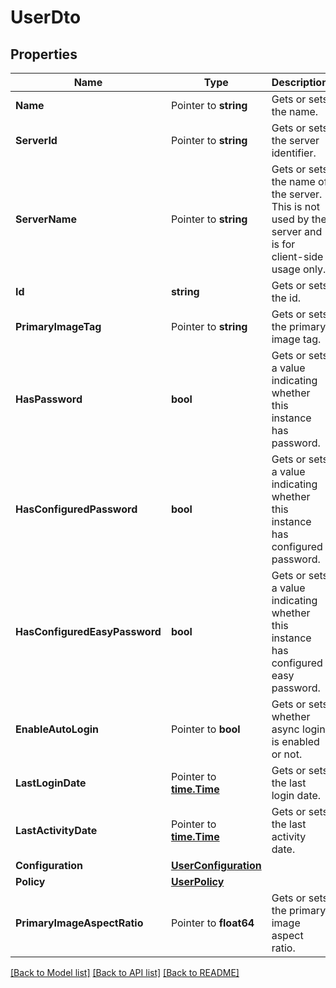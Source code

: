 # UserDto

## Properties

Name | Type | Description | Notes
------------ | ------------- | ------------- | -------------
**Name** | Pointer to **string** | Gets or sets the name. | [optional] 
**ServerId** | Pointer to **string** | Gets or sets the server identifier. | [optional] 
**ServerName** | Pointer to **string** | Gets or sets the name of the server.  This is not used by the server and is for client-side usage only. | [optional] 
**Id** | **string** | Gets or sets the id. | [optional] 
**PrimaryImageTag** | Pointer to **string** | Gets or sets the primary image tag. | [optional] 
**HasPassword** | **bool** | Gets or sets a value indicating whether this instance has password. | [optional] 
**HasConfiguredPassword** | **bool** | Gets or sets a value indicating whether this instance has configured password. | [optional] 
**HasConfiguredEasyPassword** | **bool** | Gets or sets a value indicating whether this instance has configured easy password. | [optional] 
**EnableAutoLogin** | Pointer to **bool** | Gets or sets whether async login is enabled or not. | [optional] 
**LastLoginDate** | Pointer to [**time.Time**](time.Time.md) | Gets or sets the last login date. | [optional] 
**LastActivityDate** | Pointer to [**time.Time**](time.Time.md) | Gets or sets the last activity date. | [optional] 
**Configuration** | [**UserConfiguration**](UserConfiguration.md) |  | [optional] 
**Policy** | [**UserPolicy**](UserPolicy.md) |  | [optional] 
**PrimaryImageAspectRatio** | Pointer to **float64** | Gets or sets the primary image aspect ratio. | [optional] 

[[Back to Model list]](../README.md#documentation-for-models) [[Back to API list]](../README.md#documentation-for-api-endpoints) [[Back to README]](../README.md)


